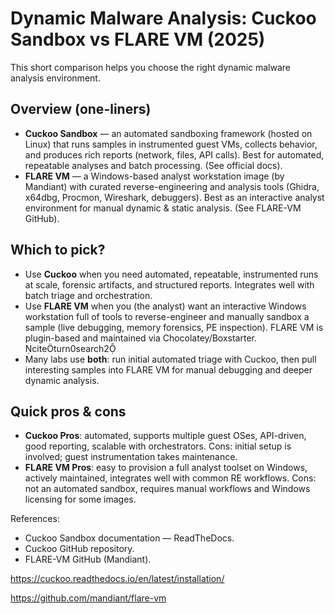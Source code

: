 # Dynamic Malware Analysis: Cuckoo Sandbox vs FLARE VM (2025)

This short comparison helps you choose the right dynamic malware analysis environment.

## Overview (one-liners)
- **Cuckoo Sandbox** — an automated sandboxing framework (hosted on Linux) that runs samples in instrumented guest VMs, collects behavior, and produces rich reports (network, files, API calls). Best for automated, repeatable analyses and batch processing. (See official docs).  
- **FLARE VM** — a Windows-based analyst workstation image (by Mandiant) with curated reverse-engineering and analysis tools (Ghidra, x64dbg, Procmon, Wireshark, debuggers). Best as an interactive analyst environment for manual dynamic & static analysis. (See FLARE-VM GitHub).

## Which to pick?
- Use **Cuckoo** when you need automated, repeatable, instrumented runs at scale, forensic artifacts, and structured reports. Integrates well with batch triage and orchestration. 
- Use **FLARE VM** when you (the analyst) want an interactive Windows workstation full of tools to reverse-engineer and manually sandbox a sample (live debugging, memory forensics, PE inspection). FLARE VM is plugin-based and maintained via Chocolatey/Boxstarter. citeturn0search2
- Many labs use **both**: run initial automated triage with Cuckoo, then pull interesting samples into FLARE VM for manual debugging and deeper dynamic analysis.

## Quick pros & cons
- **Cuckoo Pros**: automated, supports multiple guest OSes, API-driven, good reporting, scalable with orchestrators. Cons: initial setup is involved; guest instrumentation takes maintenance. 
- **FLARE VM Pros**: easy to provision a full analyst toolset on Windows, actively maintained, integrates well with common RE workflows. Cons: not an automated sandbox, requires manual workflows and Windows licensing for some images.

References:
- Cuckoo Sandbox documentation — ReadTheDocs. 
- Cuckoo GitHub repository. 
- FLARE-VM GitHub (Mandiant).


https://cuckoo.readthedocs.io/en/latest/installation/

https://github.com/mandiant/flare-vm

